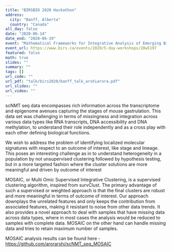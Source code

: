 ```yaml
---
title: "BIRSBIO 2020 Hackathon"
address:
  city: "Banff, Alberta"
  country: "Canada"
all_day: false
date: "2020-06-14"
date_end: "2020-06-19"
event: "Mathematical Frameworks for Integrative Analysis of Emerging Biological Data Types (Online) (20w5197), Banff International Research Station"
event_url: https://www.birs.ca/events/2020/5-day-workshops/20w5197
featured: false
math: true
slides: ""
summary: ""
tags: []
url_code: ""
url_pdf: "talk/birs2020/banff_talk_arshiarora.pdf"
url_slides: ""
url_video: ""
---
```


scNMT seq data encompasses rich information across the transcriptome and epigenome avenues capturing the stages of mouse gastrulation. This data set was challenging in terms of missingness and integration across various data types like RNA transcripts, DNA accessibility and DNA methylation, to understand their role independently and as a cross play with each other defining biological functions.

We wish to address the problem of identifying localized molecular signatures with respect to an outcome of interest, like stage and lineage. This poses an interesting challenge as in to understand heterogeneity in a population by not unsupervised clustering followed by hypothesis testing, but in a more targeted fashion where the cluster solutions are more meaningful and driven by outcome of interest

MOSAIC, or Multi Omic Supervised Integrative Clustering, is a supervised clustering algorithm, inspired from survClust. The primary advantage of such a supervised or weighted approach is that the final clusters are robust and more meaningful in terms of outcome of interest. Our approach downplays the unrelated features and only keeps the contribution from associated features, making it resistant to noise from other data trends. It also provides a novel approach to deal with samples that have missing data across data types, where in most cases the analysis would be reduced to samples with complete data. MOSAIC on the other hand can handle missing data and tries to retain maximum number of samples.

MOSAIC analysis results can be found here - https://github.com/arorarshi/scNMT_seq_MOSAIC
